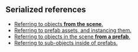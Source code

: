 ## Serialized references
- [Referring to objects **from the scene**.](Serializing%20Component%20References.md)
- [Referring to prefab assets, and instancing them.](References%20To%20Prefabs.md)
- [Referring to objects in the scene **from a prefab**.](Prefabs%20Referencing%20Components.md)
- [Referring to sub-objects inside of prefabs.](References%20To%20Prefab%20Sub-Objects.md)
